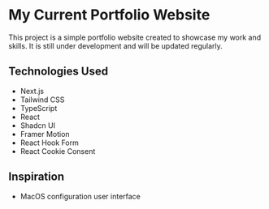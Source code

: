 # My Current Portfolio Website

This project is a simple portfolio website created to showcase my work and skills. It is still under development and will be updated regularly.

## Technologies Used

- Next.js
- Tailwind CSS
- TypeScript
- React
- Shadcn UI
- Framer Motion
- React Hook Form
- React Cookie Consent

## Inspiration

- MacOS configuration user interface
